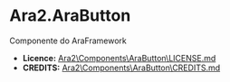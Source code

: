 # Ara2.AraButton
Componente do AraFramework

- **Licence:** [Ara2\Components\AraButton\LICENSE.md]
- **CREDITS:** [Ara2\Components\AraButton\CREDITS.md]

[Ara2\Components\AraButton\LICENSE.md]: <Ara2/Components/AraButton/LICENSE.md>
[Ara2\Components\AraButton\CREDITS.md]: <Ara2/Components/AraButton/CREDITS.md>
